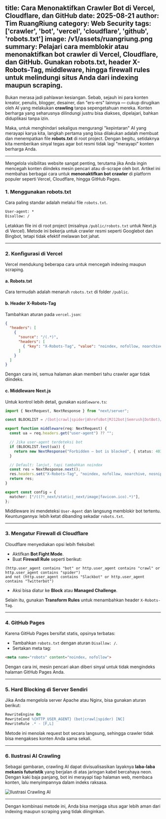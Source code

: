 title: Cara Menonaktifkan Crawler Bot di Vercel, Cloudflare, dan GitHub
date: 2025-08-21
author: Tim RuangRiung
category: Web Security
tags: ['crawler', 'bot', 'vercel', 'cloudflare', 'github', 'robots.txt']
image: /v1/assets/ruangriung.png
summary: Pelajari cara memblokir atau menonaktifkan bot crawler di Vercel, Cloudflare, dan GitHub. Gunakan robots.txt, header X-Robots-Tag, middleware, hingga firewall rules untuk melindungi situs Anda dari indexing maupun scraping.
---

Bukan merasa jadi pahlawan kesiangan. Sebab, sejauh ini para konten kreator, penulis, blogger, desainer, dan "ers-ers" lainnya — cukup dirugikan oleh AI yang melakukan **crawling** tanpa sepengetahuan mereka. Konten berharga yang seharusnya dilindungi justru bisa diakses, dipelajari, bahkan diduplikasi tanpa izin.

Maka, untuk menghindari sekaligus mengurangi "kepintaran" AI yang merayapi karya kita, langkah pertama yang bisa dilakukan adalah membuat dan menempatkan file **robots.txt** di root project. Dengan begitu, setidaknya kita memberikan sinyal tegas agar bot resmi tidak lagi "merayapi" konten berharga Anda.

---

Mengelola visibilitas website sangat penting, terutama jika Anda ingin mencegah konten diindeks mesin pencari atau di-scrape oleh bot. Artikel ini membahas berbagai cara untuk **menonaktifkan bot crawler** di platform populer seperti Vercel, Cloudflare, hingga GitHub Pages.

### 1. Menggunakan robots.txt

Cara paling standar adalah melalui file `robots.txt`.

```txt
User-agent: *
Disallow: /
```

Letakkan file ini di root project (misalnya `/public/robots.txt` untuk Next.js di Vercel). Metode ini bekerja untuk crawler resmi seperti Googlebot dan Bingbot, tetapi tidak efektif melawan bot jahat.

---

### 2. Konfigurasi di Vercel

Vercel mendukung beberapa cara untuk mencegah indexing maupun scraping.

#### a. Robots.txt

Cara termudah adalah menaruh `robots.txt` di folder `/public`.

#### b. Header X-Robots-Tag

Tambahkan aturan pada `vercel.json`:

```json
{
  "headers": [
    {
      "source": "/(.*)",
      "headers": [
        { "key": "X-Robots-Tag", "value": "noindex, nofollow, noarchive, nosnippet" }
      ]
    }
  ]
}
```

Dengan cara ini, semua halaman akan memberi tahu crawler agar tidak diindeks.

#### c. Middleware Next.js

Untuk kontrol lebih detail, gunakan `middleware.ts`:

```ts
import { NextRequest, NextResponse } from "next/server";

const BLOCKLIST = /(bot|crawl|spider|AhrefsBot|MJ12bot|Semrush|DotBot)/i;

export function middleware(req: NextRequest) {
  const ua = req.headers.get("user-agent") ?? "";

  // Jika user-agent terdeteksi bot
  if (BLOCKLIST.test(ua)) {
    return new NextResponse("Forbidden — bot is blocked", { status: 403 });
  }

  // Default: lanjut, tapi tambahkan noindex
  const res = NextResponse.next();
  res.headers.set("X-Robots-Tag", "noindex, nofollow, noarchive, nosnippet");
  return res;
}

export const config = {
  matcher: ["/((?!_next/static|_next/image|favicon.ico).*)"],
};
```

Middleware ini mendeteksi `User-Agent` dan langsung memblokir bot tertentu.  
Keuntungannya: lebih ketat dibanding sekadar `robots.txt`.

---

### 3. Mengatur Firewall di Cloudflare

Cloudflare menyediakan opsi lebih fleksibel:

* Aktifkan **Bot Fight Mode**.
* Buat **Firewall Rule** seperti berikut:

```
(http.user_agent contains "bot" or http.user_agent contains "crawl" or http.user_agent contains "spider")
and not (http.user_agent contains "Slackbot" or http.user_agent contains "Twitterbot")
```

* Aksi bisa diatur ke **Block** atau **Managed Challenge**.

Selain itu, gunakan **Transform Rules** untuk menambahkan header `X-Robots-Tag`.

---

### 4. GitHub Pages

Karena GitHub Pages bersifat statis, opsinya terbatas:

* Tambahkan `robots.txt` dengan aturan `Disallow: /`.
* Sertakan meta tag:

```html
<meta name="robots" content="noindex, nofollow">
```

Dengan cara ini, mesin pencari akan diberi sinyal untuk tidak mengindeks halaman GitHub Pages Anda.

---

### 5. Hard Blocking di Server Sendiri

Jika Anda mengelola server Apache atau Nginx, bisa gunakan aturan berikut:

```apache
RewriteEngine On
RewriteCond %{HTTP_USER_AGENT} (bot|crawl|spider) [NC]
RewriteRule .* - [F,L]
```

Metode ini menolak request bot secara langsung, sehingga crawler tidak bisa mengakses konten Anda sama sekali.

---

### 6. Ilustrasi AI Crawling

Sebagai gambaran, crawling AI dapat divisualisasikan layaknya **laba-laba mekanis futuristik** yang berjalan di atas jaringan kabel bercahaya neon. Dengan kaki baja panjang, bot ini merayapi tiap halaman web, membaca konten, lalu menyimpannya dalam indeks raksasa.

![Ilustrasi Crawling AI](/mnt/data/A_digital_illustration_in_a_flat_and_modern_style_.png)

---

Dengan kombinasi metode ini, Anda bisa menjaga situs agar lebih aman dari indexing maupun scraping yang tidak diinginkan.
